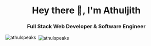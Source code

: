 <h1 align="center">Hey there 👋, I'm Athuljith</h1>
<h3 align="center">Full Stack Web Developer & Software Engineer</h3>

<p><img align="left" src="https://github-readme-stats.vercel.app/api/top-langs/?username=athulspeaks&layout=compact" alt="athulspeaks" /></p>

<p>&nbsp;<img align="center" src="https://github-readme-stats.vercel.app/api?username=athulspeaks&show_icons=true" alt="athulspeaks" /></p>

